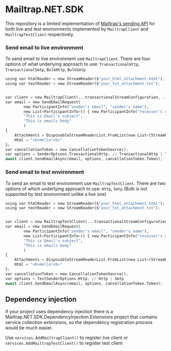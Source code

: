 # Mailtrap.NET.SDK

This repository is a limited implementation of [Mailtrap's sending API](https://api-docs.mailtrap.io/) for both live and test environments implemented by ```MailtrapClient```  and ```MailtrapTestClient``` respectively.

### Send email to live environment
To send email to live environment use  ```MailtrapClient```. There are four options of what underlying approach to use: ```TransactionalHttp```, ```TransactionalSmtp```, ```BulkHttp```, ```BulkSmtp```
```py
using var htmlReader = new StreamReader($"your_html_attachment.html");
using var textReader = new StreamReader($"your_txt_attachment.txt");


var client = new MailtrapClient(...transactionalStreamConfiguration, ...bulkStreamConfiguration);
var email = new SendEmailRequest(
        new ParticipantInfo("sender's email", "sender's name"),
        new List<ParticipantInfo>() { new ParticipantInfo("receiver's email", "reciver's name") },
        "This is Email's subject",
        "This is emails body"
        )
{
    Attachments = DisposableStreamReaderList.FromList(new List<(StreamReader streamReader, string fileName)> { (htmlReader, "test.html"), (textReader, "text.txt") }),
    Html = "<b>Hello!<b>"
};
var cancellationToken = new CancellationTokenSource();
var options = SenderOptions.TransactionalHttp; // TransactionalHttp | TransactionalSmtp | BulkHttp | BulkSmtp
await client.SendEmailAsync(email, options, cancellationToken.Token);

```

### Send email to test environment
To send an email to test environment use  ```MailtrapTestClient```. There are two options of which underlying approach to use: ```Http```, ```Smtp``` (Bulk is not supported by test environment unlike a live one)
```py
using var htmlReader = new StreamReader($"your_html_attachment.html");
using var textReader = new StreamReader($"your_txt_attachment.txt");


var client = new MailtrapTestClient(...transactionalStreamConfiguration, ...bulkStreamConfiguration);
var email = new SendEmailRequest(
        new ParticipantInfo("sender's email", "sender's name"),
        new List<ParticipantInfo>() { new ParticipantInfo("receiver's email", "reciver's name") },
        "This is Email's subject",
        "This is emails body"
        )
{
    Attachments = DisposableStreamReaderList.FromList(new List<(StreamReader streamReader, string fileName)> { (htmlReader, "test.html"), (textReader, "text.txt") }),
    Html = "<b>Hello!<b>"
};
var cancellationToken = new CancellationTokenSource();
var options = TestSenderOptions.Http; // Http | Smtp
await client.SendEmailAsync(email, options, cancellationToken.Token);

```

## Dependency injection
If your project uses dependency injection there is a Mailtrap.NET.SDK.DependencyInjection.Extensions project that contains service collection extensions, so the dependency registration process would be much easier.

Use ```services.AddMailtrapClient()``` to register live client or ```services.AddMailtrapTestClient()``` to register test client
